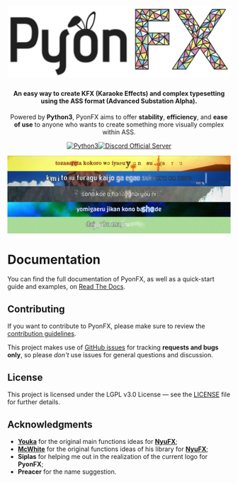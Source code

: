 <h1 align="center"><img src="https://github.com/CoffeeStraw/PyonFX/blob/master/docs/source/_static/PyonFX%20Logo.png?raw=true" alt="PyonFX Logo" width="600"></h1>

<h4 align="center">An easy way to create KFX (Karaoke Effects) and complex typesetting using the ASS format (Advanced Substation Alpha).</h4>
<p align="center">Powered by <b>Python3</b>, PyonFX aims to offer <b>stability</b>, <b>efficiency</b>, and <b>ease of use</b> to anyone who wants to create something more visually complex within ASS.</p>

<p align="center"><a href="https://www.python.org/"><img src="https://forthebadge.com/images/badges/made-with-python.svg" height="28" alt="Python3"></a><a href="https://discord.gg/Xxy3YAv"><img src="https://img.shields.io/discord/562766544061595650.svg?label=Discord%20Server&logo=discord&style=for-the-badge" alt="Discord Official Server"></a></p>

<p align="center"><img src="https://github.com/CoffeeStraw/PyonFX/blob/master/docs/source/_static/PyonFX_Showcase.jpg?raw=true" alt="Showcase of Effects doable with PyonFX"></p>

# Documentation

You can find the full documentation of PyonFX, as well as a quick-start guide and examples, on [Read The Docs](http://pyonfx.rtfd.io/).

## Contributing

If you want to contribute to PyonFX, please make sure to review the [contribution
guidelines](https://github.com/CoffeeStraw/PyonFX/blob/master/CONTRIBUTING.md).

This project makes use of [GitHub issues](https://github.com/CoffeeStraw/PyonFX/issues) for
tracking **requests and bugs only**, so please *don't* use issues for general questions and discussion.

## License

This project is licensed under the LGPL v3.0 License — see the [LICENSE](https://github.com/CoffeeStraw/PyonFX/blob/master/LICENSE) file for further details.

## Acknowledgments

* **[Youka](https://github.com/Youka)** for the original main functions ideas for **[NyuFX](https://github.com/Youka/NyuFX)**;
* **[McWhite](https://github.com/BastianGanze)** for the original functions ideas of his library for **[NyuFX](https://github.com/Youka/NyuFX)**;
* **Siplas** for helping me out in the realization of the current logo for **PyonFX**;
* **Preacer** for the name suggestion.
